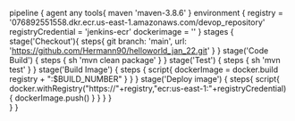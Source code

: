 pipeline {
    agent any
    tools{
        maven 'maven-3.8.6'
    }
    environment {
    registry = '076892551558.dkr.ecr.us-east-1.amazonaws.com/devop_repository'
    registryCredential = 'jenkins-ecr'
    dockerimage = ''
  }
    stages {
        stage('Checkout'){
            steps{
                git branch: 'main', url: 'https://github.com/Hermann90/helloworld_jan_22.git'
            }
        }
        stage('Code Build') {
            steps {
                sh 'mvn clean package'
            }
        }
        stage('Test') {
            steps {
                sh 'mvn test'
            }
        }
        stage('Build Image') {
            steps {
                script{
                    dockerImage = docker.build registry + ":$BUILD_NUMBER"
                } 
            }
        }
        stage('Deploy image') {
            steps{
                script{ 
                    docker.withRegistry("https://"+registry,"ecr:us-east-1:"+registryCredential) {
                        dockerImage.push()
                    }
                }
            }
        }  
    }
}
